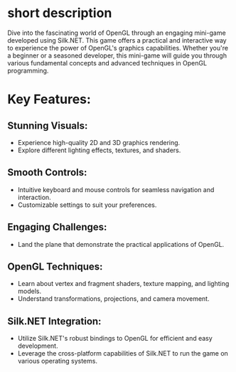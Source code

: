 # short description

Dive into the fascinating world of OpenGL through an engaging mini-game developed using Silk.NET. This game offers a practical and interactive way to experience the power of OpenGL's graphics capabilities. Whether you're a beginner or a seasoned developer, this mini-game will guide you through various fundamental concepts and advanced techniques in OpenGL programming.

# Key Features:

## Stunning Visuals:

  - Experience high-quality 2D and 3D graphics rendering.
  - Explore different lighting effects, textures, and shaders.
    
## Smooth Controls:

  - Intuitive keyboard and mouse controls for seamless navigation and interaction.
  - Customizable settings to suit your preferences.
    
## Engaging Challenges:

  - Land the plane that demonstrate the practical applications of OpenGL.
    
## OpenGL Techniques:

  - Learn about vertex and fragment shaders, texture mapping, and lighting models.
  - Understand transformations, projections, and camera movement.
    
## Silk.NET Integration:

  - Utilize Silk.NET's robust bindings to OpenGL for efficient and easy development.
  - Leverage the cross-platform capabilities of Silk.NET to run the game on various operating systems.
